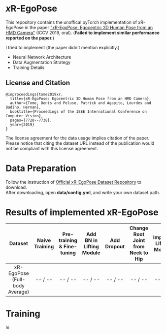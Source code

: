 # *x*R-EgoPose

This repository contains the unoffical pyTorch implementation of xR-EgoPose in the paper ["*x*R-EgoPose: Egocentric 3D Human Pose from an HMD Camera"](http://openaccess.thecvf.com/content_ICCV_2019/papers/Tome_xR-EgoPose_Egocentric_3D_Human_Pose_From_an_HMD_Camera_ICCV_2019_paper.pdf) (ICCV 2019, oral). (**Failed to implement similar performance reported on the paper.**)

I tried to implement (the paper didn't mention explicitly.)
* Neural Network Architecture
* Data Augmentation Strategy
* Training Details

## License and Citation

```
@inproceedings{tome2019xr,
  title={xR-EgoPose: Egocentric 3D Human Pose from an HMD Camera},
  author={Tome, Denis and Peluse, Patrick and Agapito, Lourdes and Badino, Hernan},
  booktitle={Proceedings of the IEEE International Conference on Computer Vision},
  pages={7728--7738},
  year={2019}
}
```

The license agreement for the data usage implies citation of the paper. Please notice that citing the dataset URL instead of the publication would not be compliant with this license agreement.

# Data Preparation

Follow the instruction of [Official xR-EgoPose Dataset Repository](https://github.com/facebookresearch/xR-EgoPose) to download.  
After downloading, open **data/config.yml**, and write your own dataset path.

# Results of implemented xR-EgoPose

</ul>
<table>
<thead>
<tr>
<th align="center">Dataset</th>
<th align="center">Naive Training</th>
<th align="center">Pre-training & Fine-tuning</th>
<th align="center">Add BN in Lifting Module</th>
<th align="center">Add Dropout</th>
<th align="center">Change Root Joint from Neck to Hip</th>
<th align="center">Improve Lifting Module</th>
<th align="center">Add Data Augmentation</th>
<th align="center">ICCV19</th>
</tr>
</thead>
<tbody>
<tr>
<td align="center">xR-EgoPose (Full-body Average)</td>
<td align="center">-- / --</td>
<td align="center">-- / --</td>
<td align="center">-- / --</td>
<td align="center">-- / --</td>
<td align="center">-- / --</td>
<td align="center">-- / --</td>
<td align="center">-- / --</td>
</tr>
</tbody></table>

# Training

hi
